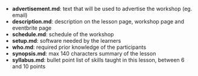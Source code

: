 - **advertisement.md**: text that will be used to advertise the workshop (eg. email)
- **description.md**: description on the lesson page, workshop page and eventbrite page
- **schedule.md**: schedule of the workshop
- **setup.md**: software needed by the learners
- **who.md**: required prior knowledge of the participants
- **synopsis.md**: max 140 characters summary of the lesson
- **syllabus.md**: bullet point list of skills taught in this lesson, between 6 and 10 points